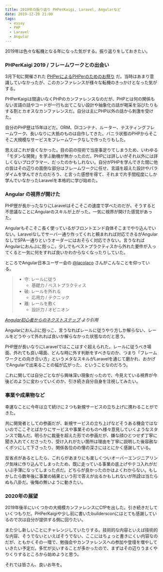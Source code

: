 ```yaml
---
title: 2019年の振り返り PHPerKaigi, Laravel, Angularなど
date: 2019-12-28 21:00
tags:
  - essay
  - PHP
  - Laravel
  - Angular
---
```


2019年は色々な転機となる年になった気がする。振り返りをしておきたい。

### PHPerKaigi 2019 / フレームワークとの出会い

3月下旬に開催された [PHPerによるPHPerのためのお祭り](https://phperkaigi.jp/2019/) だ。当時はあまり意識していなかったが、このカンファレンスが様々な転機のきっかけとなった気がする。

PHPerKaigiは間違いなくPHPのカンファレンスなのだが、PHPとは何の関係もない言語の話やコードが一行も出てこない設計や抽象化の話が喝采を浴びたりもする割とカオスなカンファレンスだ。自分は主にPHP以外の話から刺激を受けた。

自分のPHP歴は15年ほどだ。ORM、DIコンテナ、ルーター、テスティングフレームワーク、長いなりに大抵のものは自作してきた。バニラ状態のPHPからそこそこ大規模なサービスをフレームワークなしで作ったりもした。

思えばこれが良くなかった。目の前の技術で当座事足りてしまうため、いわゆる「モダンな開発」を学ぶ動機が無かったのだ。PHPには詳しいがそれ以外には詳しくないプログラマー、だったのかもしれない。自分がPHPを学んできた間に他の皆はその辺りの面倒な部分はフレームワークに任せ、言語を超えた設計やパラダイムを学んできたのだろう、と言った感想を得て、それまで片手間程度にしか学んでいなかったLaravelを本格的に学び始めた。

### Angular の視界が開けた

PHP歴が長かったなりにLaravelはそこそこの速度で学べたのだが、そうすると不思議なことにAngularのスキルが上がった。一気に視界が開けた感覚があった。

Angularもそこそこ長く使っているがフロントエンド自体そこまでやり込んでいない。Laravelなしでサーバ一通り作ってくれと頼まれれば対応できるがAngularなしでSPA一通りというオーダーにはおそらく対応できない。言うなればAngularにおんぶに抱っこ。少しでもベストプラクティスから外れた要件が入ってくると一気に何をすれば良いかわからなくなったりしていた。

ところでAngular日本ユーザー会の [@lacolaco](https://twitter.com/laco2net) さんがこんなことを仰っている。

> * 守: レールに従う
>   * 基礎力 / ベストプラクティス
> * 破: レールを外れる
>   * 応用力 / テクニック
> * 離: レールを敷く
>   * 設計力 / オピニオン

*[Angular初心者からのネクストステップ](https://docs.google.com/presentation/d/1Yy7VEIZZPt5shBzrMHma-4RV8N-91bj3gw-dKvNR9J8/pub?slide=id.g54b87eeb91_0_73) より引用*

Angularにおんぶに抱っこ、言うなればレールに従うやり方しか解らない、レールをどうやって外れれば良いか解らなかった状態なのだと思う。

PHP歴が長いなりにLaravelではここはすぐ超えられた。レールに従うべき場面、外れても良い場面、どんな時に外す判断をすべきなのか、つまり「フレームワークとの向き合い方」というメタなスキルがLaravelを通じて磨かれ、おかげでAngularで出来ることの幅が広がった、ということなのだろう。

これに関しては自分ごとながら興味深い現象だったので、今見えている視界が今後どのように変わっていくのか、引き続き自分自身を注視してみたい。

### 事業や成果物など

幸運なことに今年は立て続けに２つも新規サービスの立ち上げに携わることができた。

共に開発者としての参画だが、新規サービスの立ち上げなどそうある機会ではないのでここぞとばかりにサービスや事業そのものへ様々意見していくようなスタンスで臨んだ。明らかに裁量を超えた形での参画だが、嫌な顔ひとつせず丁寧に聞き入れてくださったり、受け入れがたい箇所は理由を丁寧に説明した後容赦なくボツにして下さったり、関係各位のの懐の深さにはとにかく感謝している。

反省点があるとしたら、これらがあまりにも楽しくついオーバーエンジニアリング気味に作り込んでしまったため、既に走っている事業の底上げやテコ入れがだいぶ手薄になってしまった点だ。どちらが良かったのかはよくわからない。もしかしたら数年後に事業の結果という形で答えが出るかもしれないが所詮は当たらぬも八卦だ。後悔の無いように動きたい。

### 2020年の展望

2019年後半にいくつかの大規模カンファレンスにCfPを出した。引き続きだしていくつもりだ。PHPerKaigiや少し前に書いたbuildersconにはとても感謝しているので次は自分が提供する側に回りたい。

また少し新しいことにチャレンジしていたりする。技術的な内容といえば技術的な内容、そうでないといえばそうでない、ここにはちょっと書きにくい内容なのだが、ともかくその一環で、勉強会やカンファレンスへの参加や登壇を増やしていきたい予定だ。多忙が災いすることが多かったので、まずはその辺りうまくやりくりするところから始めようと思う。

それでは皆さん、良いお年を。

